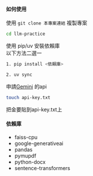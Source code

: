 #### 如何使用
使用 `git clone 本專案連結` 複製專案  
```bash
cd llm-practice
```

使用 pip/uv 安裝依賴庫  
以下方法二選一
```bash
1. pip install <依賴庫>  

2. uv sync
```

申請[Gemini](https://ai.google.dev/) 的api
```bash
touch api-key.txt
```
把金要貼到api-key.txt上
#### 依賴庫
- faiss-cpu
- google-generativeai
- pandas
- pymupdf
- python-docx
- sentence-transformers

